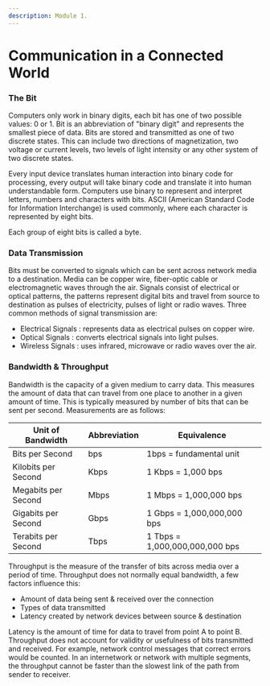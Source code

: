 ```yaml
---
description: Module 1.
---
```


# Communication in a Connected World

### The Bit

Computers only work in binary digits, each bit has one of two possible values: 0 or 1. Bit is an abbreviation of "binary digit" and represents the smallest piece of data. Bits are stored and transmitted as one of two discrete states. This can include two directions of magnetization, two voltage or current levels, two levels of light intensity or any other system of two discrete states.&#x20;

Every input device translates human interaction into binary code for processing, every output will take binary code and translate it into human understandable form. Computers use binary to represent and interpret letters, numbers and characters with bits. ASCII (American Standard Code for Information Interchange) is used commonly, where each character is represented by eight bits.

Each group of eight bits is called a byte.

### Data Transmission

Bits must be converted to signals which can be sent across network media to a destination. Media can be copper wire, fiber-optic cable or electromagnetic waves through the air. Signals consist of electrical or optical patterns, the patterns represent digital bits and travel from source to destination as pulses of electricity, pulses of light or radio waves. Three common methods of signal transmission are:

* Electrical Signals : represents data as electrical pulses on copper wire.
* Optical Signals : converts electrical signals into light pulses.
* Wireless Signals : uses infrared, microwave or radio waves over the air.

### Bandwidth & Throughput

Bandwidth is the capacity of a given medium to carry data. This measures the amount of data that can travel from one place to another in a given amount of time. This is typically measured by number of bits that can be sent per second. Measurements are as follows:

| Unit of Bandwidth   | Abbreviation | Equivalence                    |
| ------------------- | ------------ | ------------------------------ |
| Bits per Second     | bps          | 1bps = fundamental unit        |
| Kilobits per Second | Kbps         | 1 Kbps = 1,000 bps             |
| Megabits per Second | Mbps         | 1 Mbps = 1,000,000 bps         |
| Gigabits per Second | Gbps         | 1 Gbps = 1,000,000,000 bps     |
| Terabits per Second | Tbps         | 1 Tbps = 1,000,000,000,000 bps |

Throughput is the measure of the transfer of bits across media over a period of time. Throughput does not normally equal bandwidth, a few factors influence this:

* Amount of data being sent & received over the connection
* Types of data transmitted
* Latency created by network devices between source & destination

Latency is the amount of time for data to travel from point A to point B. Throughput does not account for validity or usefulness of bits transmitted and received. For example, network control messages that correct errors would be counted. In an internetwork or network with multiple segments, the throughput cannot be faster than the slowest link of the path from sender to receiver.
